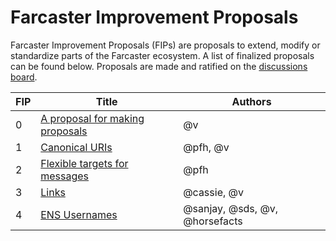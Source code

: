 # Farcaster Improvement Proposals

Farcaster Improvement Proposals (FIPs) are proposals to extend, modify or standardize parts of the Farcaster ecosystem. A list of finalized proposals can be found below. Proposals are made and ratified on the [discussions board](https://github.com/farcasterxyz/protocol/discussions/categories/fip-stage-4-finalized).


| FIP | Title                                                                                      | Authors                        |
|-----|--------------------------------------------------------------------------------------------|--------------------------------|
| 0   | [A proposal for making proposals](https://github.com/farcasterxyz/protocol/discussions/82) | @v                             |
| 1   | [Canonical URIs](https://github.com/farcasterxyz/protocol/discussions/72)                  | @pfh, @v                       |
| 2   | [Flexible targets for messages](https://github.com/farcasterxyz/protocol/discussions/71)   | @pfh                           |
| 3   | [Links](https://github.com/farcasterxyz/protocol/discussions/85)                           | @cassie, @v                    |
| 4   | [ENS Usernames](https://github.com/farcasterxyz/protocol/discussions/90)                   | @sanjay, @sds, @v, @horsefacts |


